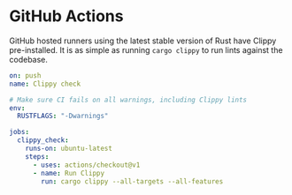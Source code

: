 # GitHub Actions

GitHub hosted runners using the latest stable version of Rust have Clippy pre-installed.
It is as simple as running `cargo clippy` to run lints against the codebase.

```yml
on: push
name: Clippy check

# Make sure CI fails on all warnings, including Clippy lints
env:
  RUSTFLAGS: "-Dwarnings"

jobs:
  clippy_check:
    runs-on: ubuntu-latest
    steps:
      - uses: actions/checkout@v1
      - name: Run Clippy
        run: cargo clippy --all-targets --all-features
```
